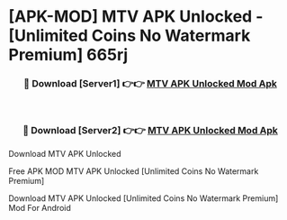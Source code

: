 # [APK-MOD] MTV APK Unlocked - [Unlimited Coins No Watermark Premium] 665rj



<div align="center">
<h3>🔴 Download [Server1] 👉👉 <a href="https://momento.my/?title=MTV_APK_Unlocked">MTV APK Unlocked Mod Apk</a></h3><br>

<h3>🔴 Download [Server2] 👉👉 <a href="https://momento.my/?title=MTV_APK_Unlocked">MTV APK Unlocked Mod Apk</a></h3>
</div>



Download MTV APK Unlocked 

Free APK MOD MTV APK Unlocked [Unlimited Coins No Watermark Premium]

Download MTV APK Unlocked [Unlimited Coins No Watermark Premium] Mod For Android
